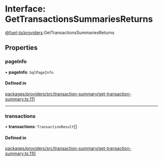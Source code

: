 # Interface: GetTransactionsSummariesReturns

[@fuel-ts/providers](/api/Providers/index.md).GetTransactionsSummariesReturns

## Properties

### pageInfo

• **pageInfo**: `GqlPageInfo`

#### Defined in

[packages/providers/src/transaction-summary/get-transaction-summary.ts:111](https://github.com/FuelLabs/fuels-ts/blob/c431eaba/packages/providers/src/transaction-summary/get-transaction-summary.ts#L111)

___

### transactions

• **transactions**: `TransactionResult`[]

#### Defined in

[packages/providers/src/transaction-summary/get-transaction-summary.ts:110](https://github.com/FuelLabs/fuels-ts/blob/c431eaba/packages/providers/src/transaction-summary/get-transaction-summary.ts#L110)
